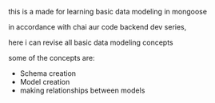 this is a made for learning basic data modeling in mongoose

in accordance with chai aur code backend dev series,

here i can revise all basic data modeling concepts

some of the concepts are:

- Schema creation
- Model creation
- making relationships between models

